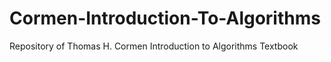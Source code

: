 # Cormen-Introduction-To-Algorithms
Repository of Thomas H. Cormen Introduction to Algorithms Textbook
